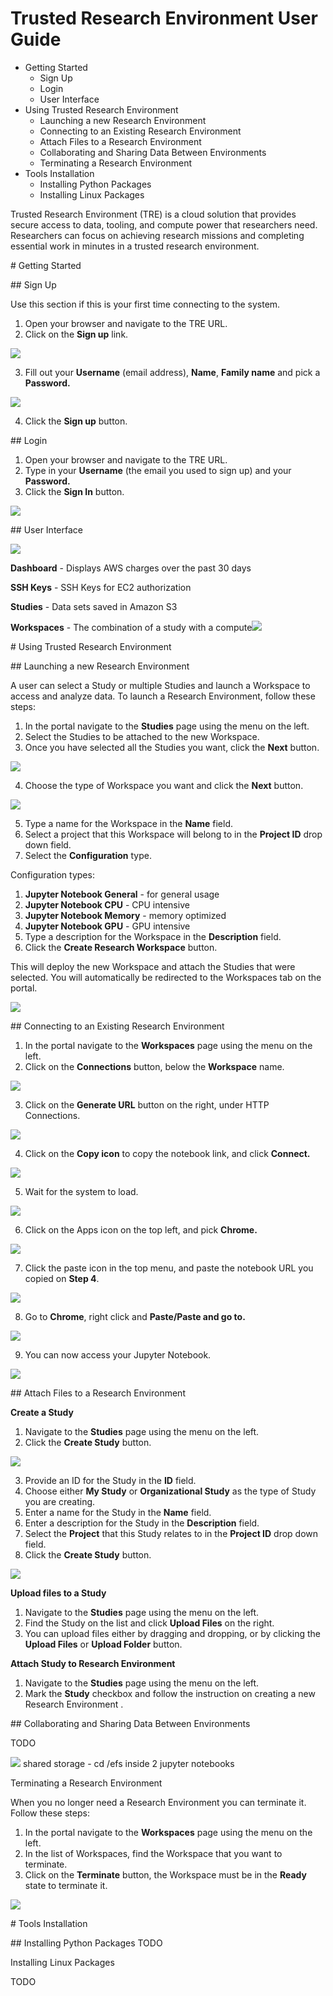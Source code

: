 ﻿# Trusted Research Environment User Guide

- Getting Started
  - Sign Up
  - Login
  - User Interface
- Using Trusted Research Environment
  - Launching a new Research Environment
  - Connecting to an Existing Research Environment
  - Attach Files to a Research Environment
  - Collaborating and Sharing Data Between Environments
  - Terminating a Research Environment
- Tools Installation
  - Installing Python Packages
  - Installing Linux Packages

Trusted Research Environment (TRE) is a cloud solution that provides secure access to data, tooling, and compute power that researchers need. Researchers can focus on achieving research missions and completing essential work in minutes in a trusted research environment.

<a name="_page0_x0.00_y273.08"></a> # Getting Started

<a name="_page0_x0.00_y297.30"></a> ## Sign Up

Use this section if this is your first time connecting to the system.

1. Open your browser and navigate to the TRE URL.
1. Click on the **Sign up** link.

![](platform_imgs/Aspose.Words.eb2aa5b5-7f63-4203-881b-2ae5083537c6.001.png)

3. Fill out your **Username** (email address), **Name**, **Family name** and pick a **Password.**

![](platform_imgs/Aspose.Words.eb2aa5b5-7f63-4203-881b-2ae5083537c6.002.png)

4. Click the **Sign up** button.

<a name="_page1_x0.00_y477.71"></a> ## Login

1. Open your browser and navigate to the TRE URL.
1. Type in your **Username** (the email you used to sign up) and your **Password.**
1. Click the **Sign In** button.

![](platform_imgs/Aspose.Words.eb2aa5b5-7f63-4203-881b-2ae5083537c6.001.png)

<a name="_page2_x0.00_y385.50"></a> ## User Interface

![](platform_imgs/Aspose.Words.eb2aa5b5-7f63-4203-881b-2ae5083537c6.003.png)

**Dashboard** - Displays AWS charges over the past 30 days

**SSH Keys** - SSH Keys for EC2 authorization

**Studies** - Data sets saved in Amazon S3

**Workspaces** - The combination of a study with a compute![](platform_imgs/Aspose.Words.eb2aa5b5-7f63-4203-881b-2ae5083537c6.004.png)

<a name="_page3_x0.00_y120.15"></a> # Using Trusted Research Environment

<a name="_page3_x0.00_y144.37"></a> ## Launching a new Research Environment

A user can select a Study or multiple Studies and launch a Workspace to access and analyze data. To launch a Research Environment, follow these steps:

1. In the portal navigate to the **Studies** page using the menu on the left.
1. Select the Studies to be attached to the new Workspace.
1. Once you have selected all the Studies you want, click the **Next** button.

![](platform_imgs/Aspose.Words.eb2aa5b5-7f63-4203-881b-2ae5083537c6.005.jpeg)

4. Choose the type of Workspace you want and click the **Next** button.

![](platform_imgs/Aspose.Words.eb2aa5b5-7f63-4203-881b-2ae5083537c6.006.jpeg)

5. Type a name for the Workspace in the **Name** field.
5. Select a project that this Workspace will belong to in the **Project ID** drop down field.
5. Select the **Configuration** type.

Configuration types:

1. **Jupyter Notebook General** - for general usage
1. **Jupyter Notebook CPU** - CPU intensive
1. **Jupyter Notebook Memory** - memory optimized
1. **Jupyter Notebook GPU** - GPU intensive
8. Type a description for the Workspace in the **Description** field.
9. Click the **Create Research Workspace** button.

This will deploy the new Workspace and attach the Studies that were selected. You will automatically be redirected to the Workspaces tab on the portal.

![](platform_imgs/Aspose.Words.eb2aa5b5-7f63-4203-881b-2ae5083537c6.007.jpeg)

<a name="_page4_x0.00_y391.91"></a> ## Connecting to an Existing Research Environment

1. In the portal navigate to the **Workspaces** page using the menu on the left.
1. Click on the **Connections** button, below the **Workspace** name.

![](platform_imgs/Aspose.Words.eb2aa5b5-7f63-4203-881b-2ae5083537c6.008.jpeg)

3. Click on the **Generate URL** button on the right, under HTTP Connections.

![](platform_imgs/Aspose.Words.eb2aa5b5-7f63-4203-881b-2ae5083537c6.009.jpeg)

4. Click on the **Copy icon** to copy the notebook link, and click **Connect.**

![](platform_imgs/Aspose.Words.eb2aa5b5-7f63-4203-881b-2ae5083537c6.010.jpeg)

5. Wait for the system to load.

![](platform_imgs/Aspose.Words.eb2aa5b5-7f63-4203-881b-2ae5083537c6.011.jpeg)

6. Click on the Apps icon on the top left, and pick **Chrome.**

![](platform_imgs/Aspose.Words.eb2aa5b5-7f63-4203-881b-2ae5083537c6.012.jpeg)

7. Click the paste icon in the top menu, and paste the notebook URL you copied on **Step 4**.

![](platform_imgs/Aspose.Words.eb2aa5b5-7f63-4203-881b-2ae5083537c6.013.jpeg)

8. Go to **Chrome**, right click and **Paste/Paste and go to.**

![](platform_imgs/Aspose.Words.eb2aa5b5-7f63-4203-881b-2ae5083537c6.014.jpeg)

9. You can now access your Jupyter Notebook.

![](platform_imgs/Aspose.Words.eb2aa5b5-7f63-4203-881b-2ae5083537c6.015.jpeg)

<a name="_page7_x0.00_y455.85"></a> ## Attach Files to a Research Environment

**Create a Study**

1. Navigate to the **Studies** page using the menu on the left.
1. Click the **Create Study** button.

![](platform_imgs/Aspose.Words.eb2aa5b5-7f63-4203-881b-2ae5083537c6.016.jpeg)

3. Provide an ID for the Study in the **ID** field.
4. Choose either **My Study** or **Organizational Study** as the type of Study you are creating.
4. Enter a name for the Study in the **Name** field.
4. Enter a description for the Study in the **Description** field.
4. Select the **Project** that this Study relates to in the **Project ID** drop down field.
4. Click the **Create Study** button.

![](platform_imgs/Aspose.Words.eb2aa5b5-7f63-4203-881b-2ae5083537c6.017.jpeg)

**Upload files to a Study**

1. Navigate to the **Studies** page using the menu on the left.
1. Find the Study on the list and click **Upload Files** on the right.
1. You can upload files either by dragging and dropping, or by clicking the **Upload Files** or **Upload Folder** button.

**Attach Study to Research Environment**

1. Navigate to the **Studies** page using the menu on the left.
1. Mark the **Study** checkbox and follow the instruction on creating a new Research Environment .

<a name="_page8_x0.00_y519.30"></a> ## Collaborating and Sharing Data Between Environments

TODO

![](platform_imgs/Aspose.Words.eb2aa5b5-7f63-4203-881b-2ae5083537c6.018.png) shared storage - cd /efs inside 2 jupyter notebooks

Terminating a Research Environment

When you no longer need a Research Environment you can terminate it. Follow these steps:

1. In<a name="_page8_x0.00_y588.94"></a> the portal navigate to the **Workspaces** page using the menu on the left.
1. In the list of Workspaces, find the Workspace that you want to terminate.
1. Click on the **Terminate** button, the Workspace must be in the **Ready** state to terminate it.

![](platform_imgs/Aspose.Words.eb2aa5b5-7f63-4203-881b-2ae5083537c6.008.jpeg)

<a name="_page9_x0.00_y322.84"></a> # Tools Installation

<a name="_page9_x0.00_y347.06"></a> ## Installing Python Packages TODO

Installing Linux Packages

<a name="_page9_x0.00_y396.60"></a>TODO
